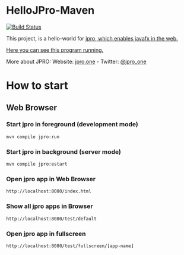 # HelloJPro-Maven

[![Build Status](https://travis-ci.org/jpro-one/HelloJPro-Maven.svg?branch=master)](https://travis-ci.org/jpro-one/HelloJPro-Maven)

This project, is a hello-world for [jpro, which enables javafx in the web.](https://www.jpro.one/)

[Here you can see this program running.](https://demos.jpro.one/helloworld.html)

More about JPRO: Website: [jpro.one](https://www.jpro.one/) - Twitter: [@jpro_one](https://twitter.com/jpro_one)

# How to start #

## Web Browser ##

### Start jpro in foreground (development mode) ###

```
mvn compile jpro:run
```


### Start jpro in background (server mode) ###

```
mvn compile jpro:estart
```


### Open jpro app in Web Browser ###
```
http://localhost:8080/index.html
```

### Show all jpro apps in Browser ####
```
http://localhost:8080/test/default
```

### Open jpro app in fullscreen ####
```
http://localhost:8080/test/fullscreen/[app-name]
```



